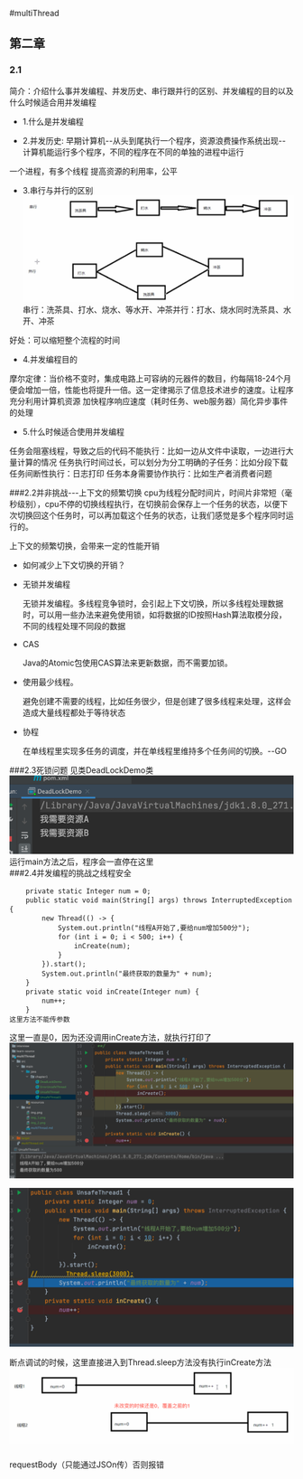 #multiThread
## 第二章 
### 2.1

简介：介绍什么事并发编程、并发历史、串行跟并行的区别、并发编程的目的以及什么时候适合用并发编程

* 1.什么是并发编程

* 2.并发历史: 早期计算机--从头到尾执行一个程序，资源浪费​ 操作系统出现--计算机能运行多个程序，不同的程序在不同的单独的进程中运行

一个进程，有多个线程​ 提高资源的利用率，公平

* 3.串行与并行的区别
  ![img.png](img.png)
串行：洗茶具、打水、烧水、等水开、冲茶​ 并行：打水、烧水同时洗茶具、水开、冲茶

好处：可以缩短整个流程的时间


* 4.并发编程目的

摩尔定律：当价格不变时，集成电路上可容纳的元器件的数目，约每隔18-24个月便会增加一倍，性能也将提升一倍。这一定律揭示了信息技术进步的速度。​ 让程序充分利用计算机资源​ 加快程序响应速度（耗时任务、web服务器）​ 简化异步事件的处理

* 5.什么时候适合使用并发编程

任务会阻塞线程，导致之后的代码不能执行：比如一边从文件中读取，一边进行大量计算的情况 任务执行时间过长，可以划分为分工明确的子任务：比如分段下载 任务间断性执行：日志打印 任务本身需要协作执行：比如生产者消费者问题

###2.2并非挑战---上下文的频繁切换
cpu为线程分配时间片，时间片非常短（毫秒级别），cpu不停的切换线程执行，在切换前会保存上一个任务的状态，以便下次切换回这个任务时，可以再加载这个任务的状态，让我们感觉是多个程序同时运行的。

上下文的频繁切换，会带来一定的性能开销

* 如何减少上下文切换的开销？

* 无锁并发编程

  无锁并发编程。多线程竞争锁时，会引起上下文切换，所以多线程处理数据时，可以用一些办法来避免使用锁，如将数据的ID按照Hash算法取模分段，不同的线程处理不同段的数据

* CAS

  Java的Atomic包使用CAS算法来更新数据，而不需要加锁。

* 使用最少线程。

  避免创建不需要的线程，比如任务很少，但是创建了很多线程来处理，这样会造成大量线程都处于等待状态

* 协程

  在单线程里实现多任务的调度，并在单线程里维持多个任务间的切换。--GO

###2.3死锁问题
见类DeadLockDemo类
![img_1.png](img_1.png)
运行main方法之后，程序会一直停在这里  
###2.4并发编程的挑战之线程安全
```
    private static Integer num = 0;
    public static void main(String[] args) throws InterruptedException {
        new Thread(() -> {
            System.out.println("线程A开始了,要给num增加500分");
            for (int i = 0; i < 500; i++) {
                inCreate(num);
            }
        }).start();
        System.out.println("最终获取的数量为" + num);
    }
    private static void inCreate(Integer num) {
        num++;
    }
这里方法不能传参数

```
这里一直是0，因为还没调用inCreate方法，就执行打印了
![img_3.png](img_3.png)

![img_4.png](img_4.png)

断点调试的时候，这里直接进入到Thread.sleep方法没有执行inCreate方法
![img_5.png](img_5.png)
###
requestBody（只能通过JSOn传）否则报错
###
###
##
##
##

